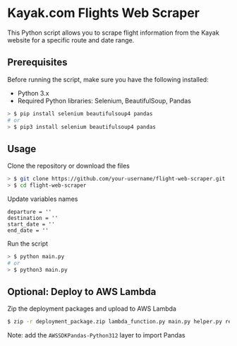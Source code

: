 # Kayak.com Flights Web Scraper

This Python script allows you to scrape flight information from the Kayak website for a specific route and date range.

## Prerequisites

Before running the script, make sure you have the following installed:

- Python 3.x
- Required Python libraries: Selenium, BeautifulSoup, Pandas

```bash
> $ pip install selenium beautifulsoup4 pandas
# or
> $ pip3 install selenium beautifulsoup4 pandas
```

## Usage 

Clone the repository or download the files

```bash
> $ git clone https://github.com/your-username/flight-web-scraper.git
> $ cd flight-web-scraper
```

Update variables names

```
departure = ''
destination = ''
start_date = ''
end_date = ''
```

Run the script

```bash
> $ python main.py
# or
> $ python3 main.py
```

## Optional: Deploy to AWS Lambda

Zip the deployment packages and upload to AWS Lambda

```bash
$ zip -r deployment_package.zip lambda_function.py main.py helper.py requirements.txt
```

Note: add the `AWSSDKPandas-Python312` layer to import Pandas
